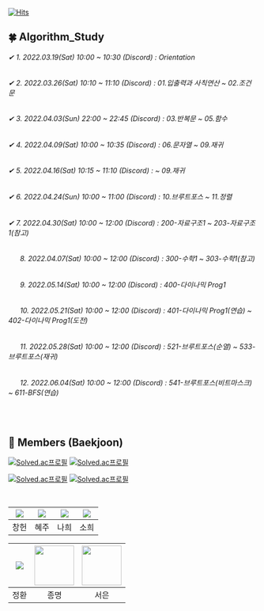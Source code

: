 [![Hits](https://hits.seeyoufarm.com/api/count/incr/badge.svg?url=https://github.com/leechun1095/Algorithm_Study&count_bg=%233DBCC8&title_bg=%23555555&icon=&icon_color=%23E7E7E7&title=hits&edge_flat=false)](https://hits.seeyoufarm.com)

## 🍀 Algorithm_Study
###### ✔ 1️. 2022.03.19(Sat) 10:00 ~ 10:30 (Discord) : Orientation   
###### ✔ 2️. 2022.03.26(Sat) 10:10 ~ 11:10 (Discord) : 01.입출력과 사칙연산 ~ 02.조건문  
###### ✔ 3️. 2022.04.03(Sun) 22:00 ~ 22:45 (Discord) : 03.반복문 ~ 05.함수
###### ✔ 4️. 2022.04.09(Sat) 10:00 ~ 10:35 (Discord) : 06.문자열 ~ 09.재귀 
###### ✔ 5. 2022.04.16(Sat) 10:15 ~ 11:10 (Discord) : ~ 09.재귀 
###### ✔ 6. 2022.04.24(Sun) 10:00 ~ 11:00 (Discord) : 10.브루트포스 ~ 11.정렬 
###### ✔ 7. 2022.04.30(Sat) 10:00 ~ 12:00 (Discord) : 200-자료구조1 ~ 203-자료구조1(참고) 
###### &nbsp;&nbsp;&nbsp;&nbsp;&nbsp; 8. 2022.04.07(Sat) 10:00 ~ 12:00 (Discord) : 300-수학1 ~ 303-수학1(참고) 
###### &nbsp;&nbsp;&nbsp;&nbsp;&nbsp; 9. 2022.05.14(Sat) 10:00 ~ 12:00 (Discord) : 400-다이나믹 Prog1 
###### &nbsp;&nbsp;&nbsp;&nbsp;&nbsp; 10. 2022.05.21(Sat) 10:00 ~ 12:00 (Discord) : 401-다이나믹 Prog1(연습) ~ 402-다이나믹 Prog1(도전) 
###### &nbsp;&nbsp;&nbsp;&nbsp;&nbsp; 11. 2022.05.28(Sat) 10:00 ~ 12:00 (Discord) : 521-브루트포스(순열) ~ 533-브루트포스(재귀) 
###### &nbsp;&nbsp;&nbsp;&nbsp;&nbsp; 12. 2022.06.04(Sat) 10:00 ~ 12:00 (Discord) : 541-브루트포스(비트마스크) ~ 611-BFS(연습) 
<br/>
  
## 🏅 Members (Baekjoon)

[![Solved.ac프로필](http://mazassumnida.wtf/api/v2/generate_badge?boj=greenish0902)](https://solved.ac/greenish0902) [![Solved.ac프로필](http://mazassumnida.wtf/api/v2/generate_badge?boj=skgml0)](https://solved.ac/ldy0956)  
  
[![Solved.ac프로필](http://mazassumnida.wtf/api/v2/generate_badge?boj=dlckdgjs89)](https://solved.ac/dlckdgjs89) [![Solved.ac프로필](http://mazassumnida.wtf/api/v2/generate_badge?boj=alias8282)](https://solved.ac/alias8282)  
  
<br/>  
  
|[![](https://github.com/leechun1095.png?size=80)](https://github.com/leechun1095)|[![](https://github.com/KHJhub.png?size=80)](https://github.com/KHJhub) |[![](https://github.com/skgml0.png?size=80)](https://github.com/skgml0) | [![](https://github.com/greenish0902.png?size=80)](https://github.com/greenish0902) |  
|:---:|:---:|:---:|:---:|
| 창헌 | 혜주 | 나희 | 소희 |  

|[![](https://github.com/Nozzi2.png?size=80)](https://github.com/Nozzi2)|[<img src="https://github.com/GregorioKim.png" width="80">](https://github.com/GregorioKim) |[<img src="https://github.com/Tjdms16.png" width="80">](https://github.com/Tjdms16) |  
|:---:|:---:|:---:|
| 정환 | 종명 | 서은 |  
